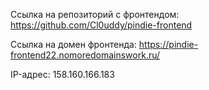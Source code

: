 Ссылка на репозиторий с фронтендом: https://github.com/Cl0uddy/pindie-frontend

Ссылка на домен фронтенда: https://pindie-frontend22.nomoredomainswork.ru/

IP-адрес: 158.160.166.183
